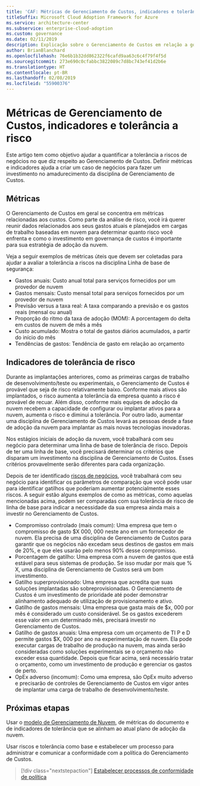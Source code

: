 ```yaml
---
title: 'CAF: Métricas de Gerenciamento de Custos, indicadores e tolerância a risco'
titleSuffix: Microsoft Cloud Adoption Framework for Azure
ms.service: architecture-center
ms.subservice: enterprise-cloud-adoption
ms.custom: governance
ms.date: 02/11/2019
description: Explicação sobre o Gerenciamento de Custos em relação a governança de nuvem
author: BrianBlanchard
ms.openlocfilehash: 76e6b1b32dd862322f6cafd9aa63c6c4f79f4f5d
ms.sourcegitcommit: 273e690c0cfabbc3822089c7d8bc743ef41d2b6e
ms.translationtype: HT
ms.contentlocale: pt-BR
ms.lasthandoff: 02/08/2019
ms.locfileid: "55900376"
---
```

# <a name="cost-management-metrics-indicators-and-risk-tolerance"></a>Métricas de Gerenciamento de Custos, indicadores e tolerância a risco

Este artigo tem como objetivo ajudar a quantificar a tolerância a riscos de negócios no que diz respeito ao Gerenciamento de Custos. Definir métricas e indicadores ajuda a criar um caso de negócios para fazer um investimento no amadurecimento da disciplina de Gerenciamento de Custos.

## <a name="metrics"></a>Métricas

O Gerenciamento de Custos em geral se concentra em métricas relacionadas aos custos. Como parte da análise de risco, você irá querer reunir dados relacionados aos seus gastos atuais e planejados em cargas de trabalho baseadas em nuvem para determinar quanto risco você enfrenta e como o investimento em governança de custos é importante para sua estratégia de adoção da nuvem.

Veja a seguir exemplos de métricas úteis que devem ser coletadas para ajudar a avaliar a tolerância a riscos na disciplina Linha de base de segurança:

- Gastos anuais: Custo anual total para serviços fornecidos por um provedor de nuvem
- Gastos mensais: Custo mensal total para serviços fornecidos por um provedor de nuvem
- Previsão versus a taxa real: A taxa comparando a previsão e os gastos reais (mensal ou anual)
- Proporção do ritmo da taxa de adoção (MOM): A porcentagem do delta em custos de nuvem de mês a mês
- Custo acumulado: Mostra o total de gastos diários acumulados, a partir do início do mês
- Tendências de gastos: Tendência de gasto em relação ao orçamento

## <a name="risk-tolerance-indicators"></a>Indicadores de tolerância de risco

Durante as implantações anteriores, como as primeiras cargas de trabalho de desenvolvimento/teste ou experimentais, o Gerenciamento de Custos é provável que seja de risco relativamente baixo. Conforme mais ativos são implantados, o risco aumenta a tolerância da empresa quanto a risco é provável de recuar. Além disso, conforme mais equipes de adoção da nuvem recebem a capacidade de configurar ou implantar ativos para a nuvem, aumenta o risco e diminui a tolerância. Por outro lado, aumentar uma disciplina de Gerenciamento de Custos levará as pessoas desde a fase de adoção da nuvem para implantar as mais novas tecnologias inovadoras.

Nos estágios iniciais de adoção da nuvem, você trabalhará com seu negócio para determinar uma linha de base de tolerância de risco. Depois de ter uma linha de base, você precisará determinar os critérios que disparam um investimento na disciplina de Gerenciamento de Custos. Esses critérios provavelmente serão diferentes para cada organização.

Depois de ter identificado [riscos de negócios](./business-risks.md), você trabalhará com seu negócio para identificar os parâmetros de comparação que você pode usar para identificar gatilhos que poderiam aumentar potencialmente esses riscos. A seguir estão alguns exemplos de como as métricas, como aquelas mencionadas acima, podem ser comparadas com sua tolerância de risco de linha de base para indicar a necessidade da sua empresa ainda mais a investir no Gerenciamento de Custos.

- Compromisso controlado (mais comum): Uma empresa que tem o compromisso de gasto $X 000, 000 neste ano em um fornecedor de nuvem. Ela precisa de uma disciplina de Gerenciamento de Custos para garantir que os negócios não excedam seus destinos de gastos em mais de 20%, e que eles usarão pelo menos 90% desse compromisso.
- Porcentagem de gatilho: Uma empresa com a nuvem de gastos que está estável para seus sistemas de produção. Se isso mudar por mais que % X, uma disciplina de Gerenciamento de Custos será um bom investimento.
- Gatilho superprovisionado: Uma empresa que acredita que suas soluções implantadas são sobreprovisionadas. O Gerenciamento de Custos é um investimento de prioridade até poder demonstrar alinhamento adequado de utilização de provisionamento e ativo.
- Gatilho de gastos mensais: Uma empresa que gasta mais de $x, 000 por mês é considerado um custo considerável. Se os gastos excederem esse valor em um determinado mês, precisará investir no Gerenciamento de Custos.
- Gatilho de gastos anuais: Uma empresa com um orçamento de TI P e D permite gastos $X, 000 por ano na experimentação de nuvem. Ela pode executar cargas de trabalho de produção na nuvem, mas ainda serão consideradas como soluções experimentais se o orçamento não exceder essa quantidade. Depois que ficar acima, será necessário tratar o orçamento, como um investimento de produção e gerenciar os gastos de perto.
- OpEx adverso (incomum): Como uma empresa, são OpEx muito adverso e precisarão de controles de Gerenciamento de Custos em vigor antes de implantar uma carga de trabalho de desenvolvimento/teste.

## <a name="next-steps"></a>Próximas etapas

Usar o [modelo de Gerenciamento de Nuvem](./template.md), de métricas do documento e de indicadores de tolerância que se alinham ao atual plano de adoção da nuvem.

Usar riscos e tolerância como base e estabelecer um processo para administrar e comunicar a conformidade com a política do Gerenciamento de Custos.

> [!div class="nextstepaction"]
> [Estabelecer processos de conformidade de política](compliance-processes.md)
